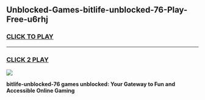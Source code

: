 
## Unblocked-Games-bitlife-unblocked-76-Play-Free-u6rhj
<h3>
<a href="https://premium76.site?title=bitlife-unblocked-76&ref=21A">CLICK TO PLAY</a></h3>
<hr>

<h3>
<a href="https://premium76.site?title=bitlife-unblocked-76&ref=21A">CLICK 2 PLAY</a>
  
</h3>

<a href="https://premium76.site?title=bitlife-unblocked-76&ref=21A"><img src="https://clearcache.store/games.png"></a>


**bitlife-unblocked-76 games unblocked: Your Gateway to Fun and Accessible Online Gaming**
